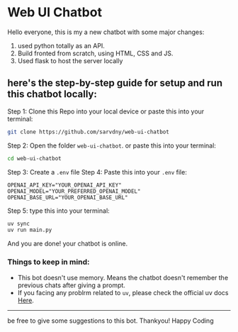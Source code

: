 # Web UI Chatbot
Hello everyone, this is my a new chatbot with some major changes:
1. used python totally as an API.
2. Build fronted from scratch, using HTML, CSS and JS.
3. Used flask to host the server locally
## here's the step-by-step guide for setup and run this chatbot locally:
Step 1:
Clone this Repo into your local device
or
paste this into your terminal:
 ```bash
 git clone https://github.com/sarvdny/web-ui-chatbot
 ```
Step 2:
Open the folder `web-ui-chatbot`.
or
paste this into your terminal:
```bash
cd web-ui-chatbot
```
Step 3:
Create a `.env` file
Step 4:
Paste this into your `.env` file:
```code
OPENAI_API_KEY="YOUR_OPENAI_API_KEY"
OPENAI_MODEL="YOUR_PREFERRED_OPENAI_MODEL"
OPENAI_BASE_URL="YOUR_OPENAI_BASE_URL"
```
Step 5:
type this into your terminal:
```bash
uv sync
uv run main.py
```
And you are done! your chatbot is online.
### Things to keep in mind:
- This bot doesn't use memory. Means the chatbot doesn't remember the previous chats after giving a prompt.
- If you facing any problrm related to `uv`, please check the official uv docs [Here](https://docs.astral.sh/uv/).
---
be free to give some suggestions to this bot. Thankyou! 
Happy Coding
